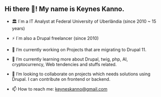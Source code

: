 ## Hi there 👋! My name is Keynes Kanno.


- 🏛️ I´m a IT Analyst at Federal University of Uberlândia (since 2010 ~ 15 years)
  
- ⚡ I´m also a Drupal freelancer (since 2010)
  
- 🔭 I’m currently working on Projects that are migrating to Drupal 11.
  
- 🌱 I’m currently learning more about Drupal, twig, php, AI, cryptocurrency, Web tendencies and stuffs related.
  
- 👯 I’m looking to collaborate on projects which needs solutions using Drupal. I can contribute on frontend or backend.
  
- 📫 How to reach me: keyneskanno@gmail.com



